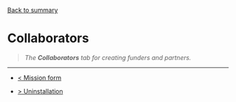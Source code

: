 [Back to summary](/documentation/EN/01%20-%20Summary.md)

# Collaborators

> *The **Collaborators** tab for creating funders and partners.*

---

- [< Mission form](/documentation/EN/08%20-%20Mission%20form.md)

- [> Uninstallation](/documentation/EN/10%20-%20Uninstallation.md)
